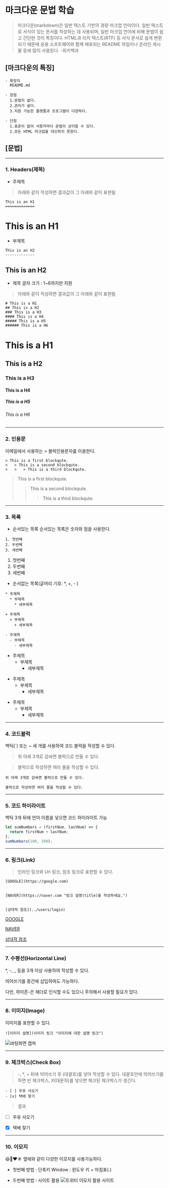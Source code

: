 # 마크다운 문법 학습

>마크다운(markdown)은 일반 텍스트 기반의 경량 마크업 언어이다. 일반 텍스트로 서식이 있는 문서를 작성하는 데 사용되며, 일반 마크업 언어에 비해 문법이 쉽고 간단한 것이 특징이다. HTML과 리치 텍스트(RTF) 등 서식 문서로 쉽게 변환되기 때문에 응용 소프트웨어와 함께 배포되는 README 파일이나 온라인 게시물 등에 많이 사용된다.
-위키백과

## [마크다운의 특징]

```
- 확장자
  README.md 
  
- 장점 
  1.문법이 쉽다.
  2.관리가 쉽다.
  3.지원 가능한 플랫폼과 프로그램이 다양하다.
  
- 단점 
  1.표준이 없어 사용자마다 문법이 상이할 수 있다.
  2.모든 HTML 마크업을 대신하지 못한다.
```

## [문법]
____
### 1. Headers(제목)

* 주제목 
>아래와 같이 작성하면 결과값이 그 아래와 같이 표현됨
```
This is an H1
=============
```
  This is an H1
  =============

* 부제목  

```
This is an H2
-------------
```
  This is an H2
  -------------

* 제목 글자 크기 : 1~6까지만 지원
>아래와 같이 작성하면 결과값이 그 아래와 같이 표현됨
```
# This is a H1
## This is a H2
### This is a H3
#### This is a H4
##### This is a H5
###### This is a H6
```
# This is a H1
## This is a H2
### This is a H3
#### This is a H4
##### This is a H5
###### This is a H6
____
### 2.  인용문
이메일에서 사용하는 > 블럭인용문자를 이용한다.
```
> This is a first blockqute.
>	> This is a second blockqute.
>	>	> This is a third blockqute.
```
> This is a first blockqute.
>	> This is a second blockqute.
>	>	> This is a third blockqute.
____
### 3. 목록
* 순서있는 목록
순서있는 목록은 숫자와 점을 사용한다.
```
1. 첫번째
2. 두번째
3. 세번째
```
1. 첫번째
2. 두번째
3. 세번째

* 순서없는 목록(글머리 기호: *, +, - )
```
* 주제목
  * 부제목
    * 세부제목

+ 주제목
  + 부제목
    + 세부제목

- 주제목
  - 부제목
    - 세부제목
```
* 주제목
  * 부제목
    * 세부제목

+ 주제목
  + 부제목
    + 세부제목

- 주제목
  - 부제목
    - 세부제목
____
### 4. 코드블럭
백틱(`) 또는 ~ 세 개를 사용하여 코드 블럭을 작성할 수 있다.

> 위 아래 3개로 감싸면 블럭으로 만들 수 있다.

> 블럭으로 작성하면 여러 줄을 작성할 수 있다.

```
위 아래 3개로 감싸면 블럭으로 만들 수 있다.

블럭으로 작성하면 여러 줄을 작성할 수 있다.
```
____
### 5. 코드 하이라이트 
백틱 3개 뒤에 언어 이름을 넣으면 코드 하이라이트 가능

```javascript
let sumNumbers = (firstNum, lastNum) => {
  return firstNum + lastNum;
};
sumNumbers(100, 200);
```
____
### 6. 링크(Link)
>인라인 링크와 Url 링크, 참조 링크로 표현할 수 있다.
```
[GOOGLE](https://google.com)

 
[NAVER](https://naver.com "링크 설명(title)을 작성하세요.")

 
[상대적 참조](../users/login)
```
[GOOGLE](https://google.com)

 
[NAVER](https://naver.com "링크 설명(title)을 작성하세요.")

 
[상대적 참조](../users/login)
____
### 7. 수평선(Horizontal Line)
*, -, _ 등을 3개 이상 사용하여 작성할 수 있다.

띄어쓰기를 중간에 삽입하여도 가능하다.

다만, 하이픈-은 헤더로 인식할 수도 있으니 주의해서 사용할 필요가 있다.
____
### 8. 이미지(Image)
이미지를 표현할 수 있다.
```
![이미지 설명](이미지 링크 "이미지에 대한 설명 링크")
```
![바탕화면 캡쳐](https://raw.githubusercontent.com/JaehyeonHeo/Markdown-/0b23951c9bd7d4e9c25e61feabb05423d76551e0/images/%EC%9D%B4%EB%AF%B8%EC%A7%80%20001.jpg "이미지에 대한 설명 링크 걸기")
____
### 9. 체크박스(Check Box)
> -, *, + 뒤에 띄어쓰기 후 (대괄호)를 넣어 작성할 수 있다. 대괄호안에 띄어쓰기를 하면 빈 체크박스, X(대문자)를 넣으면 체크된 체크박스가 생긴다.
```
- [ ] 우유 사오기
- [x] 택배 찾기 
```
> 결과 

- [ ] 우유 사오기

- [x] 택배 찾기 
____
### 10. 이모지 
😆🙏❤☀ 옆에와 같이 다양한 이모지를 사용가능하다.
* 첫번째 방법 : 단축키 
  Window : 윈도우 키 + 마침표(.)
  
* 두번째 방법 : 사이트 활용
![트위터 이모지 활용 사이트](https://raw.githubusercontent.com/JaehyeonHeo/Markdown-/0b23951c9bd7d4e9c25e61feabb05423d76551e0/images/%EC%9D%B4%EB%AF%B8%EC%A7%80%20003.jpg "트위터기호")  





